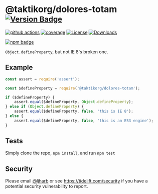 # @taktikorg/dolores-totam <sup>[![Version Badge][npm-version-svg]][package-url]</sup>

[![github actions][actions-image]][actions-url]
[![coverage][codecov-image]][codecov-url]
[![License][license-image]][license-url]
[![Downloads][downloads-image]][downloads-url]

[![npm badge][npm-badge-png]][package-url]

`Object.defineProperty`, but not IE 8's broken one.

## Example

```js
const assert = require('assert');

const $defineProperty = require('@taktikorg/dolores-totam');

if ($defineProperty) {
    assert.equal($defineProperty, Object.defineProperty);
} else if (Object.defineProperty) {
    assert.equal($defineProperty, false, 'this is IE 8');
} else {
    assert.equal($defineProperty, false, 'this is an ES3 engine');
}
```

## Tests
Simply clone the repo, `npm install`, and run `npm test`

## Security

Please email [@ljharb](https://github.com/ljharb) or see https://tidelift.com/security if you have a potential security vulnerability to report.

[package-url]: https://npmjs.org/package/@taktikorg/dolores-totam
[npm-version-svg]: https://versionbadg.es/ljharb/@taktikorg/dolores-totam.svg
[deps-svg]: https://david-dm.org/ljharb/@taktikorg/dolores-totam.svg
[deps-url]: https://david-dm.org/ljharb/@taktikorg/dolores-totam
[dev-deps-svg]: https://david-dm.org/ljharb/@taktikorg/dolores-totam/dev-status.svg
[dev-deps-url]: https://david-dm.org/ljharb/@taktikorg/dolores-totam#info=devDependencies
[npm-badge-png]: https://nodei.co/npm/@taktikorg/dolores-totam.png?downloads=true&stars=true
[license-image]: https://img.shields.io/npm/l/@taktikorg/dolores-totam.svg
[license-url]: LICENSE
[downloads-image]: https://img.shields.io/npm/dm/@taktikorg/dolores-totam.svg
[downloads-url]: https://npm-stat.com/charts.html?package=@taktikorg/dolores-totam
[codecov-image]: https://codecov.io/gh/ljharb/@taktikorg/dolores-totam/branch/main/graphs/badge.svg
[codecov-url]: https://app.codecov.io/gh/ljharb/@taktikorg/dolores-totam/
[actions-image]: https://img.shields.io/endpoint?url=https://github-actions-badge-u3jn4tfpocch.runkit.sh/ljharb/@taktikorg/dolores-totam
[actions-url]: https://github.com/taktikorg/dolores-totam/actions
